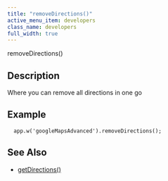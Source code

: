 ```yaml
---
title: "removeDirections()"
active_menu_item: developers
class_name: developers
full_width: true
---
```



removeDirections()

## Description

Where you can remove all directions in one go

## Example

      app.w('googleMapsAdvanced').removeDirections();
     
     
   

## See Also

 - [getDirections()](/developers/user-guide/scripting-apis/client-api/widget-object-functions/advanced-maps/getdirections)

